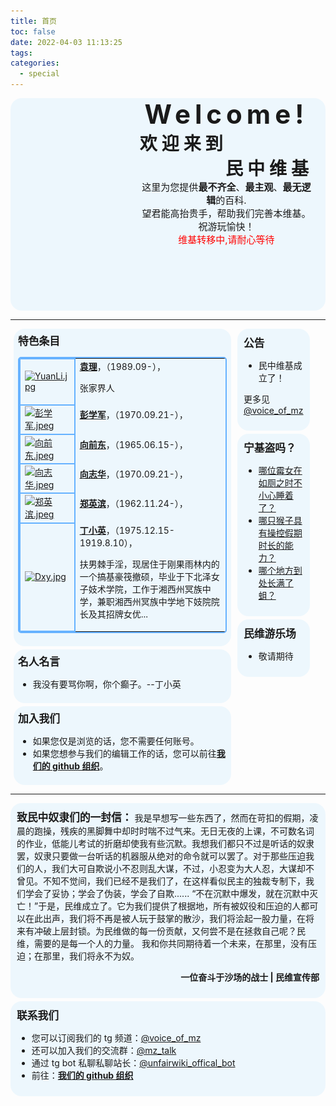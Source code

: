 ```yaml
---
title: 首页
toc: false
date: 2022-04-03 11:13:25
tags:
categories:
  - special
---
```


<style>
.bg{background-color:#87CEFA22}
.l{width:69%;float:left;margin-left:1%;margin-right:1%}
.r{width:19%;border-radius:18px;float:left;padding:2%;margin-left:1%;margin-right:1%}
</style>
<div class="bg" style="border-radius:18px;overflow:hidden">
<div style="float:left;width:30%;height:340px;background-image:url(/images/Index-welcome.png);background-repeat:no-repeat;"></div>
<div style="float:right;width:55%;padding-left:20px;padding-right:20px;height:228px">
<p style="font-size:3em;letter-spacing:7px;font-weight:bold;text-align:center;margin:0">Welcome!</p>
<p style="font-size:2em;letter-spacing:7px;text-align:left;font-weight:bold;margin:0">欢迎来到</p>
<p style="font-size:2em;letter-spacing:7px;text-align:right;font-weight:bold;margin:0">民中维基</p>
<p style="font-size:15px;text-align:center;height:67px;margin:0">这里为您提供<strong>最不齐全</strong>、<strong>最主观</strong>、<strong>最无逻辑</strong>的百科.<br/>望君能高抬贵手，帮助我们完善本维基。<br/>祝游玩愉快！<br/><font color="red">维基转移中,请耐心等待</font></p>
</div>
</div><hr/>
<div style="overflow:hidden">
<div class="l">
<div class="bg" style="border-radius:18px;padding:2%">
<div style="text-align:left;">
<big><strong>特色条目</strong></big>
<table style="border:2px solid #66B2FF;border-radius: 5px;">
<tbody>
<tr>
<td style="border:2px solid #66B2FF;border-radius: 5px;"><a href="https://github.com/unfairwiki/unfairwiki/raw/images/YuanLi.jpg" class="image"><img alt="YuanLi.jpg" src="https://github.com/unfairwiki/unfairwiki/raw/images/YuanLi.jpg" decoding="async" width="200" height="133" srcset="https://github.com/unfairwiki/unfairwiki/raw/images/YuanLi.jpg"></a></td>
<td><b><a href="/wiki/%E8%A2%81%E7%90%86" title="袁理">袁理</a></b>，（1989.09-），
<p>张家界人</p>
</td></tr>
<tr>
<td style="border:2px solid #66B2FF;border-radius: 5px;"><a target="_blank" rel="noopener" href="https://github.com/unfairwiki/unfairwiki/raw/images/彭学军.jpeg" class="image"><img alt="彭学军.jpeg" src="https://github.com/unfairwiki/unfairwiki/raw/images/彭学军.jpeg" decoding="async" width="200" height="131" srcset="https://github.com/unfairwiki/unfairwiki/raw/images/彭学军.jpeg"><span class="caption"></span></a></td>
<td><b><a href="/wiki/彭学军" title="彭学军">彭学军</a></b>，（1970.09.21-），
<p>
</p>
</td></tr>
<tr>
<td style="border:2px solid #66B2FF;border-radius: 5px;"><a target="_blank" rel="noopener" href="https://github.com/unfairwiki/unfairwiki/raw/images/向前东.jpg" class="image"><img alt="向前东.jpeg" src="https://github.com/unfairwiki/unfairwiki/raw/images/向前东.jpg" decoding="async" width="200" height="131" srcset="https://github.com/unfairwiki/unfairwiki/raw/images/向前东.jpg"><span class="caption"></span></a></td>
<td><b><a href="/wiki/向前东" title="向前东">向前东</a></b>，（1965.06.15-），
<p>
</p>
</td></tr>
<tr>
<td style="border:2px solid #66B2FF;border-radius: 5px;"><a target="_blank" rel="noopener" href="https://github.com/unfairwiki/unfairwiki/raw/images/向志华.jpg" class="image"><img alt="向志华.jpeg" src="https://github.com/unfairwiki/unfairwiki/raw/images/向志华.jpg" decoding="async" width="200" height="131" srcset="https://github.com/unfairwiki/unfairwiki/raw/images/向志华.jpg"><span class="caption"></span></a></td>
<td><b><a href="/wiki/向志华" title="向志华">向志华</a></b>，（1970.09.21-），
<p>
</p>
</td></tr>
<tr>
<td style="border:2px solid #66B2FF;border-radius: 5px;"><a target="_blank" rel="noopener" href="https://github.com/unfairwiki/unfairwiki/raw/images/郑英滨.jpg" class="image"><img alt="郑英滨.jpeg" src="https://github.com/unfairwiki/unfairwiki/raw/images/郑英滨.jpg" decoding="async" width="200" height="131" srcset="https://github.com/unfairwiki/unfairwiki/raw/images/郑英滨.jpg"><span class="caption"></span></a></td>
<td><b><a href="/wiki/郑英滨" title="郑英滨">郑英滨</a></b>，（1962.11.24-），
<p>
</p>
</td></tr>
<tr>
<td style="border:2px solid #66B2FF;border-radius: 5px;"><a href="https://github.com/unfairwiki/unfairwiki/raw/images/Dxy.jpg" class="image"><img alt="Dxy.jpg" src="https://github.com/unfairwiki/unfairwiki/raw/images/Dxy.jpg" decoding="async" width="200" height="131" srcset="https://github.com/unfairwiki/unfairwiki/raw/images/Dxy.jpg"></a></td>
<td><b><a href="/wiki/%E4%B8%81%E5%B0%8F%E8%8B%B1" title="丁小英">丁小英</a></b>，（1975.12.15-1919.8.10），
<p>扶男棘手淫，现居住于刚果雨林内的一个搞基豪筏撤硕，毕业于下北泽女子妓术学院，工作于湘西州冥族中学，兼职湘西州冥族中学地下妓院院长及其招牌女优...
</p>
</td></tr>
</tbody></table>
</div>
</div>
<div class="bg" style="margin-top:5px;border-radius:18px;padding:2%">
<big><strong>名人名言</strong></big>

- 我没有要骂你啊，你个癫子。--丁小英
</div>
<div class="bg" style="margin-top:5px;border-radius:18px;padding:2%">
<big><strong>加入我们</strong></big>

- 如果您仅是浏览的话，您不需要任何账号。
- 如果您想参与我们的编辑工作的话，您可以前往<strong>[我们的 github 组织](https://github.com/unfairwiki/unfairwiki)</strong>。
</div>
</div>
<div class="bg r">
<big><strong>公告</strong></big>

- 民中维基成立了！

更多见[@voice_of_mz](https://t.me/s/voice_of_mz)
</div>
<div class="bg r" style="margin-top:5px">
<big><strong>宁基盗吗？</strong></big>

- [哪位霉女在如厕之时不小心睡着了？](/wiki/丁小英)
- [哪只猴子具有操控假期时长的能力？](/wiki/袁理)
- [哪个地方到处长满了蛆？](/wiki/州民中)
 </div>
 <div class="bg r" style="margin-top:5px">
<big><strong>民维游乐场</strong></big>

- 敬请期待
</div>
</div><hr/>
<div class="bg" style="border-radius:18px;padding:10px">
<big><strong>致民中奴隶们的一封信：</strong></big>
<poem>
  我是早想写一些东西了，然而在苛扣的假期，凌晨的跑操，残疾的黑脚舞中却时时喘不过气来。无日无夜的上课，不可数名词的作业，低能儿考试的折磨却使我有些沉默。我想我们都只不过是听话的奴隶罢，奴隶只要做一台听话的机器服从绝对的命令就可以罢了。对于那些压迫我们的人，我们大可自欺说小不忍则乱大谋，不过，小忍变为大人忍，大谋却不曾见。不知不觉间，我们已经不是我们了，在这样看似民主的独裁专制下，我们学会了妥协；学会了伪装，学会了自欺......
“不在沉默中爆发，就在沉默中灭亡！”于是，民维成立了。它为我们提供了根据地，所有被奴役和压迫的人都可以在此出声，我们将不再是被人玩于鼓掌的散沙，我们将浍起一股力量，在将来有冲破上层封锁。为民维做的每一份贡献，又何尝不是在拯救自己呢？民维，需要的是每一个人的力量。
我和你共同期待着一个未来，在那里，没有压迫；在那里，我们将永不为奴。
</poem>
<p style="text-align:right;"><strong>一位奋斗于沙场的战士 | 民维宣传部</strong></p>
</div>
<div class="bg" style="border-radius:18px;padding:10px;margin-top:5px">
<big><strong>联系我们</strong></big>

- 您可以订阅我们的 tg 频道：[@voice_of_mz](https://t.me/s/voice_of_mz)
- 还可以加入我们的交流群：[@mz_talk](https://t.me/mz_talk)
- 通过 tg bot 私聊私聊站长：[@unfairwiki_offical_bot](https://t.me/unfairwiki_offical_bot)
- 前往：<strong>[我们的 github 组织](https://github.com/unfairwiki/unfairwiki)</strong>
</div>
